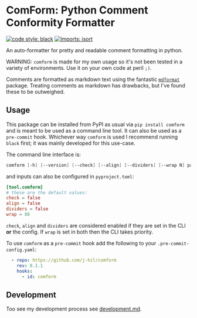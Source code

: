 # ComForm: Python Comment Conformity Formatter

[![code style: black](https://img.shields.io/badge/code%20style-black-000000.svg)](https://github.com/ambv/black)
[![Imports: isort](https://img.shields.io/badge/%20imports-isort-%231674b1?style=flat&labelColor=ef8336)](https://pycqa.github.io/isort/)

An auto-formatter for pretty and readable comment formatting in python.

WARNING: `comform` is made for my own usage so it's not been tested in a variety of
environments. Use it on your own code at peril `;)`.

Comments are formatted as markdown text using the fantastic
[`mdformat`](https://github.com/executablebooks/mdformat) package. Treating comments as
markdown has drawbacks, but I've found these to be outweighed.

## Usage

This package can be installed from PyPI as usual via `pip install comform` and is meant
to be used as a command line tool. It can also be used as a `pre-commit` hook. Whichever
way `comform` is used I recommend running `black` first; it was mainly developed for
this use-case.

The command line interface is:

```ps1
comform [-h] [--version] [--check] [--align] [--dividers] [--wrap N] paths [paths ...]
```

and inputs can also be configured in `pyproject.toml`:

```toml
[tool.comform]
# these are the default values:
check = false
align = false
dividers = false
wrap = 88
```

`check`, `align` and `dividers` are considered enabled if they are set in the CLI **or**
the config. If `wrap` is set in both then the CLI takes priority.

To use `comform` as a `pre-commit` hook add the following to your
`.pre-commit-config.yaml`:

```yaml
  - repo: https://github.com/j-hil/comform
    rev: 0.1.1
    hooks:
      - id: comform
```

## Development

Too see my development process see [development.md](./docs/development.md).
